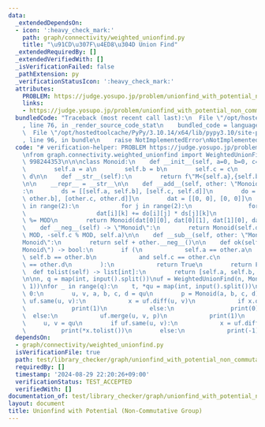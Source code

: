 ```yaml
---
data:
  _extendedDependsOn:
  - icon: ':heavy_check_mark:'
    path: graph/connectivity/weighted_unionfind.py
    title: "\u91CD\u307F\u4ED8\u304D Union Find"
  _extendedRequiredBy: []
  _extendedVerifiedWith: []
  _isVerificationFailed: false
  _pathExtension: py
  _verificationStatusIcon: ':heavy_check_mark:'
  attributes:
    PROBLEM: https://judge.yosupo.jp/problem/unionfind_with_potential_non_commutative_group
    links:
    - https://judge.yosupo.jp/problem/unionfind_with_potential_non_commutative_group
  bundledCode: "Traceback (most recent call last):\n  File \"/opt/hostedtoolcache/PyPy/3.10.14/x64/lib/pypy3.10/site-packages/onlinejudge_verify/documentation/build.py\"\
    , line 76, in _render_source_code_stat\n    bundled_code = language.bundle(\n\
    \  File \"/opt/hostedtoolcache/PyPy/3.10.14/x64/lib/pypy3.10/site-packages/onlinejudge_verify/languages/python.py\"\
    , line 96, in bundle\n    raise NotImplementedError\nNotImplementedError\n"
  code: "# verification-helper: PROBLEM https://judge.yosupo.jp/problem/unionfind_with_potential_non_commutative_group\n\
    \nfrom graph.connectivity.weighted_unionfind import WeightedUnionFind\n\nMOD =\
    \ 998244353\n\n\nclass Monoid:\n    def __init__(self, a=0, b=0, c=0, d=0):\n\
    \        self.a = a\n        self.b = b\n        self.c = c\n        self.d =\
    \ d\n\n    def __str__(self):\n        return f\"M<{self.a},{self.b},{self.c},{self.d}>\"\
    \n\n    __repr__ = __str__\n\n    def __add__(self, other: \"Monoid\") -> \"Monoid\"\
    :\n        ds = [[self.a, self.b], [self.c, self.d]]\n        do = [[other.a,\
    \ other.b], [other.c, other.d]]\n        dat = [[0, 0], [0, 0]]\n        for i\
    \ in range(2):\n            for j in range(2):\n                for k in range(2):\n\
    \                    dat[i][k] += do[i][j] * ds[j][k]\n                    dat[i][k]\
    \ %= MOD\n        return Monoid(dat[0][0], dat[0][1], dat[1][0], dat[1][1])\n\n\
    \    def __neg__(self) -> \"Monoid\":\n        return Monoid(self.d, -self.b %\
    \ MOD, -self.c % MOD, self.a)\n\n    def __sub__(self, other: \"Monoid\") -> \"\
    Monoid\":\n        return self + other.__neg__()\n\n    def ok(self, other: \"\
    Monoid\") -> bool:\n        if (\n            self.a == other.a\n            and\
    \ self.b == other.b\n            and self.c == other.c\n            and self.d\
    \ == other.d\n        ):\n            return True\n        return False\n\n  \
    \  def tolist(self) -> list[int]:\n        return [self.a, self.b, self.c, self.d]\n\
    \n\nn, q = map(int, input().split())\nuf = WeightedUnionFind(n, Monoid(1, 0, 0,\
    \ 1))\nfor _ in range(q):\n    t, *qu = map(int, input().split())\n    if t ==\
    \ 0:\n        u, v, a, b, c, d = qu\n        p = Monoid(a, b, c, d)\n        if\
    \ uf.same(u, v):\n            x = uf.diff(u, v)\n            if x.ok(p):\n   \
    \             print(1)\n            else:\n                print(0)\n\n      \
    \  else:\n            uf.merge(u, v, p)\n            print(1)\n    else:\n   \
    \     u, v = qu\n        if uf.same(u, v):\n            x = uf.diff(u, v)\n  \
    \          print(*x.tolist())\n        else:\n            print(-1)\n"
  dependsOn:
  - graph/connectivity/weighted_unionfind.py
  isVerificationFile: true
  path: test/library_checker/graph/unionfind_with_potential_non_commutative_group.test.py
  requiredBy: []
  timestamp: '2024-08-29 22:20:26+09:00'
  verificationStatus: TEST_ACCEPTED
  verifiedWith: []
documentation_of: test/library_checker/graph/unionfind_with_potential_non_commutative_group.test.py
layout: document
title: Unionfind with Potential (Non-Commutative Group)
---
```


